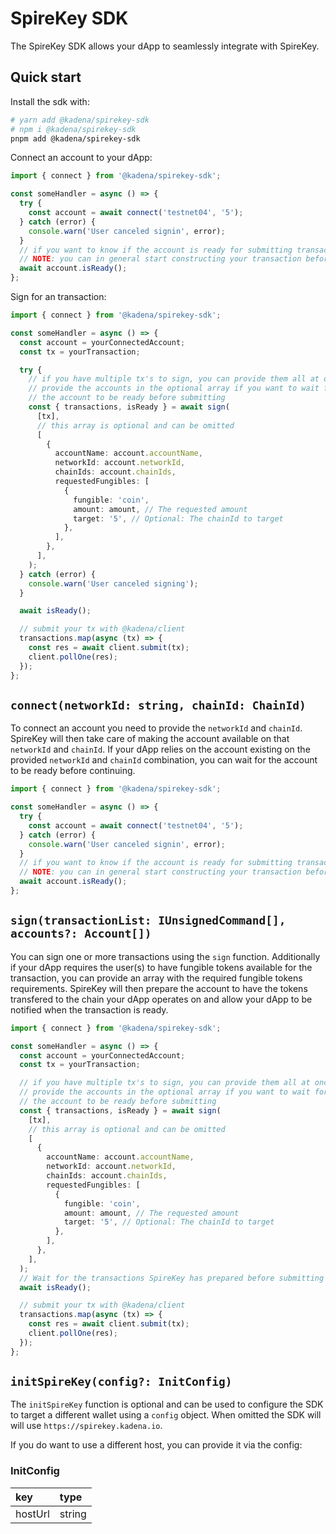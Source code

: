 # SpireKey SDK

The SpireKey SDK allows your dApp to seamlessly integrate with SpireKey.

## Quick start

Install the sdk with:

```sh
# yarn add @kadena/spirekey-sdk
# npm i @kadena/spirekey-sdk
pnpm add @kadena/spirekey-sdk
```

Connect an account to your dApp:

```ts
import { connect } from '@kadena/spirekey-sdk';

const someHandler = async () => {
  try {
    const account = await connect('testnet04', '5');
  } catch (error) {
    console.warn('User canceled signin', error);
  }
  // if you want to know if the account is ready for submitting transactions
  // NOTE: you can in general start constructing your transaction before an account is ready
  await account.isReady();
};
```

Sign for an transaction:

```ts
import { connect } from '@kadena/spirekey-sdk';

const someHandler = async () => {
  const account = yourConnectedAccount;
  const tx = yourTransaction;

  try {
    // if you have multiple tx's to sign, you can provide them all at once
    // provide the accounts in the optional array if you want to wait for
    // the account to be ready before submitting
    const { transactions, isReady } = await sign(
      [tx],
      // this array is optional and can be omitted
      [
        {
          accountName: account.accountName,
          networkId: account.networkId,
          chainIds: account.chainIds,
          requestedFungibles: [
            {
              fungible: 'coin',
              amount: amount, // The requested amount
              target: '5', // Optional: The chainId to target
            },
          ],
        },
      ],
    );
  } catch (error) {
    console.warn('User canceled signing');
  }

  await isReady();

  // submit your tx with @kadena/client
  transactions.map(async (tx) => {
    const res = await client.submit(tx);
    client.pollOne(res);
  });
};
```

## `connect(networkId: string, chainId: ChainId)`

To connect an account you need to provide the `networkId` and `chainId`.
SpireKey will then take care of making the account available on that `networkId`
and `chainId`. If your dApp relies on the account existing on the provided
`networkId` and `chainId` combination, you can wait for the account to be ready
before continuing.

```ts
import { connect } from '@kadena/spirekey-sdk';

const someHandler = async () => {
  try {
    const account = await connect('testnet04', '5');
  } catch (error) {
    console.warn('User canceled signin', error);
  }
  // if you want to know if the account is ready for submitting transactions
  // NOTE: you can in general start constructing your transaction before an account is ready
  await account.isReady();
};
```

## `sign(transactionList: IUnsignedCommand[], accounts?: Account[])`

You can sign one or more transactions using the `sign` function. Additionally if
your dApp requires the user(s) to have fungible tokens available for the
transaction, you can provide an array with the required fungible tokens
requirements. SpireKey will then prepare the account to have the tokens
transfered to the chain your dApp operates on and allow your dApp to be notified
when the transaction is ready.

```ts
import { connect } from '@kadena/spirekey-sdk';

const someHandler = async () => {
  const account = yourConnectedAccount;
  const tx = yourTransaction;

  // if you have multiple tx's to sign, you can provide them all at once
  // provide the accounts in the optional array if you want to wait for
  // the account to be ready before submitting
  const { transactions, isReady } = await sign(
    [tx],
    // this array is optional and can be omitted
    [
      {
        accountName: account.accountName,
        networkId: account.networkId,
        chainIds: account.chainIds,
        requestedFungibles: [
          {
            fungible: 'coin',
            amount: amount, // The requested amount
            target: '5', // Optional: The chainId to target
          },
        ],
      },
    ],
  );
  // Wait for the transactions SpireKey has prepared before submitting
  await isReady();

  // submit your tx with @kadena/client
  transactions.map(async (tx) => {
    const res = await client.submit(tx);
    client.pollOne(res);
  });
};
```

## `initSpireKey(config?: InitConfig)`

The `initSpireKey` function is optional and can be used to configure the SDK to
target a different wallet using a `config` object. When omitted the SDK will
will use `https://spirekey.kadena.io`.

If you do want to use a different host, you can provide it via the config:

### InitConfig

| key     | type   |
| :------ | :----- |
| hostUrl | string |
